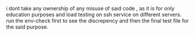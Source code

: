 i dont take any ownership of any misuse of said code , as it is for only education purposes and load testing on ssh service on different servers.
run the env-check first to see the discrepency and then the final test file for the said purpose.
